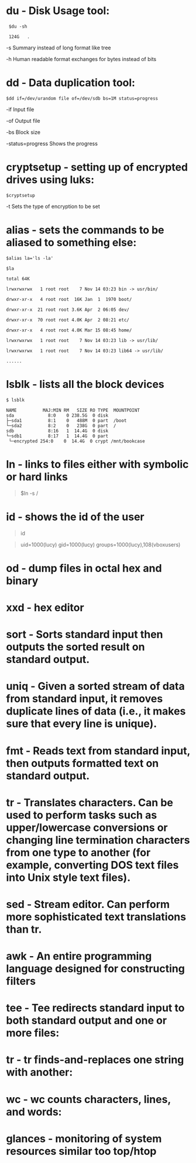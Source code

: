 
# du - Disk Usage tool:


``` 
 $du -sh
  
 124G	. 
```

  -s Summary instead of long format like tree
  
  -h Human readable format exchanges for bytes instead of bits
  
# dd - Data duplication tool:

  `$dd if=/dev/urandom file of=/dev/sdb bs=1M status=progress`
  
  -if Input file
  
  -of Output file
  
  -bs Block size 
  
  -status=progress Shows the progress
 
# cryptsetup - setting up of encrypted drives using luks:

`$cryptsetup`

 -t Sets the type of encryption to be set

# alias - sets the commands to be aliased to something else:

`$alias la='ls -la'`
  
```
$la
  
total 64K

lrwxrwxrwx   1 root root    7 Nov 14 03:23 bin -> usr/bin/

drwxr-xr-x   4 root root  16K Jan  1  1970 boot/

drwxr-xr-x  21 root root 3.6K Apr  2 06:05 dev/

drwxr-xr-x  70 root root 4.0K Apr  2 08:21 etc/

drwxr-xr-x   4 root root 4.0K Mar 15 08:45 home/

lrwxrwxrwx   1 root root    7 Nov 14 03:23 lib -> usr/lib/

lrwxrwxrwx   1 root root    7 Nov 14 03:23 lib64 -> usr/lib/

......
```

  
# lsblk - lists all the block devices

 ```
 $ lsblk
 
 NAME          MAJ:MIN RM   SIZE RO TYPE  MOUNTPOINT
sda             8:0    0 238.5G  0 disk  
├─sda1          8:1    0   488M  0 part  /boot
└─sda2          8:2    0   238G  0 part  /
sdb             8:16   1  14.4G  0 disk  
└─sdb1          8:17   1  14.4G  0 part  
  └─encrypted 254:0    0  14.4G  0 crypt /mnt/bookcase
```

# ln - links to files either with symbolic or hard links

  > $ln -s /
   
# id - shows the id of the user

 > id
 
> uid=1000(lucy) gid=1000(lucy) groups=1000(lucy),108(vboxusers)


# od - dump files in octal hex and binary

# xxd - hex editor 
  
# sort - Sorts standard input then outputs the sorted result on standard output.

# uniq - Given a sorted stream of data from standard input, it removes duplicate lines of data (i.e., it makes sure that every line is unique).

# fmt - Reads text from standard input, then outputs formatted text on standard output.

# tr - Translates characters. Can be used to perform tasks such as upper/lowercase conversions or changing line termination characters from one type to another (for example, converting DOS text files into Unix style text files).

# sed - Stream editor. Can perform more sophisticated text translations than tr.

# awk - An entire programming language designed for constructing filters

# tee - Tee redirects standard input to both standard output and one or more files:

# tr - tr finds-and-replaces one string with another:

# wc - wc counts characters, lines, and words: 

# glances - monitoring of system resources similar too top/htop
